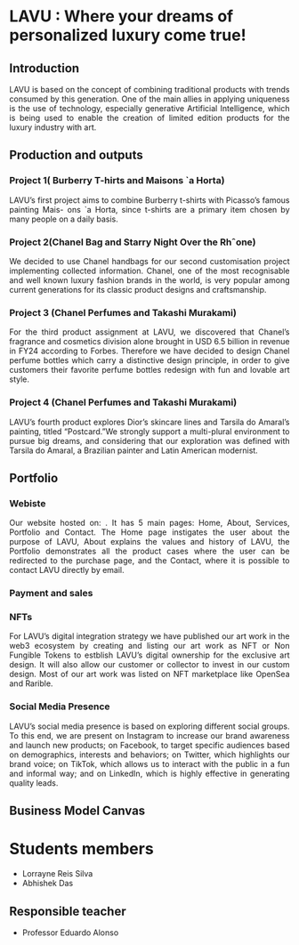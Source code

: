 # LAVU : Where your dreams of personalized luxury come true!
<div align="justify">

## Introduction

LAVU is based on the concept of combining traditional products with trends consumed by this generation. One of the main allies in applying uniqueness is the use of technology, especially generative Artificial Intelligence, which is being used to enable the creation of limited edition products for the luxury industry with art.

## Production and outputs

### Project 1( Burberry T-hirts and Maisons `a Horta)

LAVU’s first project aims to combine Burberry t-shirts with Picasso’s famous painting Mais-
ons `a Horta, since t-shirts are a primary item chosen by many people on a daily basis.


### Project 2(Chanel Bag and Starry Night Over the Rhˆone)
We decided to use Chanel handbags for our second customisation project
implementing collected information. Chanel, one of the most recognisable and well known
luxury fashion brands in the world, is very popular among current generations for its classic
product designs and craftsmanship.

### Project 3 (Chanel Perfumes and Takashi Murakami)

For the third product assignment at LAVU, we discovered that
Chanel’s fragrance and cosmetics division alone brought in USD 6.5 billion in revenue in
FY24 according to Forbes. Therefore we have decided to design Chanel perfume bottles which
carry a distinctive design principle, in order to give customers their favorite perfume bottles
redesign with fun and lovable art style.

### Project 4 (Chanel Perfumes and Takashi Murakami)

LAVU’s fourth product explores Dior’s skincare lines and Tarsila do Amaral’s painting, titled
“Postcard.”We strongly support a multi-plural environment to pursue big
dreams, and considering that our exploration was defined with Tarsila do Amaral, a Brazilian
painter and Latin American modernist.


## Portfolio
### Webiste

Our website hosted on: . It has 5 main pages: Home, About, Services, Portfolio
and Contact. The Home page instigates the user about the purpose of LAVU, About explains
the values and history of LAVU, the Portfolio demonstrates all the product cases where the
user can be redirected to the purchase page, and the Contact, where it is possible to contact
LAVU directly by email.

### Payment and sales


### NFTs

For  LAVU’s digital integration strategy we have published our art work in the web3
ecosystem by creating and listing our art work as NFT or Non Fungible Tokens to estblish
LAVU’s digital ownership for the exclusive art design. It will also allow our customer or
collector to invest in our custom design. Most of our art work was listed on NFT marketplace
like OpenSea and Rarible.

### Social Media Presence

LAVU’s social media presence is based on exploring different social groups. To this end,
we are present on Instagram to increase our brand awareness and launch new products; on
Facebook, to target specific audiences based on demographics, interests and behaviors; on
Twitter, which highlights our brand voice; on TikTok, which allows us to interact with the
public in a fun and informal way; and on LinkedIn, which is highly effective in generating
quality leads.

## Business Model Canvas

# Students members 

* Lorrayne Reis Silva
* Abhishek Das


## Responsible teacher

* Professor Eduardo Alonso


<div>

